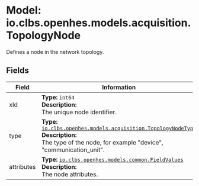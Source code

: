 # Model: io.clbs.openhes.models.acquisition.TopologyNode

Defines a node in the network topology.

## Fields

| Field | Information |
| --- | --- |
| xId | <b>Type:</b> `int64`<br><b>Description:</b><br>The unique node identifier. |
| type | <b>Type:</b> [`io.clbs.openhes.models.acquisition.TopologyNodeType`](enum-io-clbs-openhes-models-acquisition-topologynodetype.md)<br><b>Description:</b><br>The type of the node, for example "device", "communication_unit". |
| attributes | <b>Type:</b> [`io.clbs.openhes.models.common.FieldValues`](model-io-clbs-openhes-models-common-fieldvalues.md)<br><b>Description:</b><br>The node attributes. |

